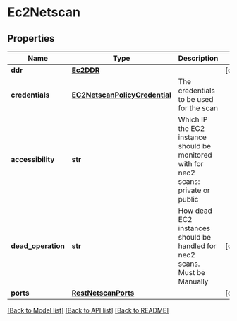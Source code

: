 # Ec2Netscan

## Properties
Name | Type | Description | Notes
------------ | ------------- | ------------- | -------------
**ddr** | [**Ec2DDR**](Ec2DDR.md) |  | [optional] 
**credentials** | [**EC2NetscanPolicyCredential**](EC2NetscanPolicyCredential.md) | The credentials to be used for the scan | 
**accessibility** | **str** | Which IP the EC2 instance should be monitored with for nec2 scans: private or public | 
**dead_operation** | **str** | How dead EC2 instances should be handled for nec2 scans. Must be Manually | [optional] 
**ports** | [**RestNetscanPorts**](RestNetscanPorts.md) |  | [optional] 

[[Back to Model list]](../README.md#documentation-for-models) [[Back to API list]](../README.md#documentation-for-api-endpoints) [[Back to README]](../README.md)


